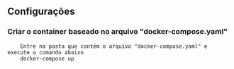 
## Configurações
### Criar o container baseado no arquivo "docker-compose.yaml"
```
    Entre na pasta que contém o arquivo "docker-compose.yaml" e execute o comando abaixo
    docker-compose up
```
